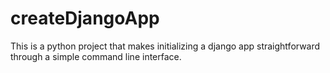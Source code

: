 # createDjangoApp
This is a python project that makes initializing a django app straightforward through a simple command line interface.
